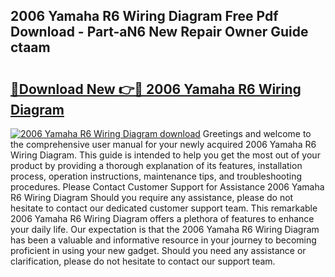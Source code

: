 ## 2006 Yamaha R6 Wiring Diagram Free Pdf Download - Part-aN6 New Repair Owner Guide ctaam

# <h2><a href="http://dfkj90k.blite.top/?on=2006+Yamaha+R6+Wiring+Diagram">🔗Download New 👉🔴 2006 Yamaha R6 Wiring Diagram</a></h2>

[![2006 Yamaha R6 Wiring Diagram download](https://i.imgur.com/lujVjoI.png)](http://dfkj90k.blite.top/?on=2006+Yamaha+R6+Wiring+Diagram)
Greetings and welcome to the comprehensive user manual for your newly acquired 2006 Yamaha R6 Wiring Diagram. This guide is intended to help you get the most out of your product by providing a thorough explanation of its features, installation process, operation instructions, maintenance tips, and troubleshooting procedures. Please Contact Customer Support for Assistance 2006 Yamaha R6 Wiring Diagram Should you require any assistance, please do not hesitate to contact our dedicated customer support team. This remarkable 2006 Yamaha R6 Wiring Diagram offers a plethora of features to enhance your daily life. Our expectation is that the 2006 Yamaha R6 Wiring Diagram has been a valuable and informative resource in your journey to becoming proficient in using your new gadget. Should you need any assistance or clarification, please do not hesitate to contact our support team.
